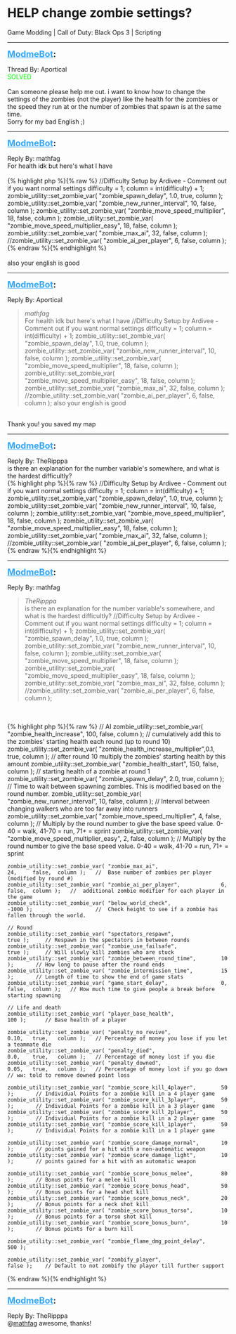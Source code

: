 # HELP change zombie settings?
Game Modding | Call of Duty: Black Ops 3 | Scripting

---
<strong style="font-size: 1.4em;"><span style="text-decoration: underline;text-decoration-color: #34a7f9;"><span style="color:#34a7f9;">ModmeBot</span></span>:</strong>

<p>Thread By: Aportical<br /><span style="color:#00ff00;">SOLVED</span><br /> <br />Can someone please help me out. i want to know how to change the settings of the zombies (not the player) like the health for the zombies or the speed they run at or the number of zombies that spawn is at the same time.<br />Sorry for my bad English ;)</p>

---
<strong style="font-size: 1.4em;"><span style="text-decoration: underline;text-decoration-color: #34a7f9;"><span style="color:#34a7f9;">ModmeBot</span></span>:</strong>

<p>Reply By: mathfag<br />For health idk but here&#39;s what I have<br /> <br />{% highlight php %}{% raw %}
//Difficulty Setup by Ardivee - Comment out if you want normal settings
	difficulty = 1;
    column = int(difficulty) + 1;
    zombie_utility::set_zombie_var( "zombie_spawn_delay",                 1.0,    true,    column );
    zombie_utility::set_zombie_var( "zombie_new_runner_interval",          10,    false,    column );
    zombie_utility::set_zombie_var( "zombie_move_speed_multiplier",       18,    false,    column );
    zombie_utility::set_zombie_var( "zombie_move_speed_multiplier_easy",  18,    false,    column );
    zombie_utility::set_zombie_var( "zombie_max_ai",                     32,        false,    column );
    //zombie_utility::set_zombie_var( "zombie_ai_per_player",             6,        false,    column );
{% endraw %}{% endhighlight %}
 <br /> <br />also your english is good</p>

---
<strong style="font-size: 1.4em;"><span style="text-decoration: underline;text-decoration-color: #34a7f9;"><span style="color:#34a7f9;">ModmeBot</span></span>:</strong>

<p>Reply By: Aportical<br /><blockquote><em>mathfag</em><br />For health idk but here&#39;s what I have   //Difficulty Setup by Ardivee - Comment out if you want normal settings difficulty = 1; column = int(difficulty) + 1; zombie_utility::set_zombie_var( &quot;zombie_spawn_delay&quot;, 1.0, true, column ); zombie_utility::set_zombie_var( &quot;zombie_new_runner_interval&quot;, 10, false, column ); zombie_utility::set_zombie_var( &quot;zombie_move_speed_multiplier&quot;, 18, false, column ); zombie_utility::set_zombie_var( &quot;zombie_move_speed_multiplier_easy&quot;, 18, false, column ); zombie_utility::set_zombie_var( &quot;zombie_max_ai&quot;, 32, false, column ); //zombie_utility::set_zombie_var( &quot;zombie_ai_per_player&quot;, 6, false, column );     also your english is good</blockquote><br />Thank you! you saved my map</p>

---
<strong style="font-size: 1.4em;"><span style="text-decoration: underline;text-decoration-color: #34a7f9;"><span style="color:#34a7f9;">ModmeBot</span></span>:</strong>

<p>Reply By: TheRipppa<br />is there an explanation for the number variable&#39;s somewhere, and what is the hardest difficultly?<br />{% highlight php %}{% raw %}
//Difficulty Setup by Ardivee - Comment out if you want normal settings
	difficulty = 1;
    column = int(difficulty) + 1;
    zombie_utility::set_zombie_var( "zombie_spawn_delay",                 1.0,    true,    column );
    zombie_utility::set_zombie_var( "zombie_new_runner_interval",          10,    false,    column );
    zombie_utility::set_zombie_var( "zombie_move_speed_multiplier",       18,    false,    column );
    zombie_utility::set_zombie_var( "zombie_move_speed_multiplier_easy",  18,    false,    column );
    zombie_utility::set_zombie_var( "zombie_max_ai",                     32,        false,    column );
    //zombie_utility::set_zombie_var( "zombie_ai_per_player",             6,        false,    column );
{% endraw %}{% endhighlight %}
</p>

---
<strong style="font-size: 1.4em;"><span style="text-decoration: underline;text-decoration-color: #34a7f9;"><span style="color:#34a7f9;">ModmeBot</span></span>:</strong>

<p>Reply By: mathfag<br /><blockquote><em>TheRipppa</em><br />is there an explanation for the number variable&#39;s somewhere, and what is the hardest difficultly? //Difficulty Setup by Ardivee - Comment out if you want normal settings difficulty = 1; column = int(difficulty) + 1; zombie_utility::set_zombie_var( &quot;zombie_spawn_delay&quot;, 1.0, true, column ); zombie_utility::set_zombie_var( &quot;zombie_new_runner_interval&quot;, 10, false, column ); zombie_utility::set_zombie_var( &quot;zombie_move_speed_multiplier&quot;, 18, false, column ); zombie_utility::set_zombie_var( &quot;zombie_move_speed_multiplier_easy&quot;, 18, false, column ); zombie_utility::set_zombie_var( &quot;zombie_max_ai&quot;, 32, false, column ); //zombie_utility::set_zombie_var( &quot;zombie_ai_per_player&quot;, 6, false, column );</blockquote><br /> <br />{% highlight php %}{% raw %}
// AI
	zombie_utility::set_zombie_var( "zombie_health_increase", 			100,	false,	column );	//	cumulatively add this to the zombies&#39; starting health each round (up to round 10)
	zombie_utility::set_zombie_var( "zombie_health_increase_multiplier",0.1, 	true,	column );	//	after round 10 multiply the zombies&#39; starting health by this amount
	zombie_utility::set_zombie_var( "zombie_health_start", 				150,	false,	column );	//	starting health of a zombie at round 1
	zombie_utility::set_zombie_var( "zombie_spawn_delay", 				2.0,	true,	column );	// Time to wait between spawning zombies.  This is modified based on the round number.
	zombie_utility::set_zombie_var( "zombie_new_runner_interval", 		 10,	false,	column );	//	Interval between changing walkers who are too far away into runners 
	zombie_utility::set_zombie_var( "zombie_move_speed_multiplier", 	  4,	false,	column );	//	Multiply by the round number to give the base speed value.  0-40 = walk, 41-70 = run, 71+ = sprint
	zombie_utility::set_zombie_var( "zombie_move_speed_multiplier_easy",  2,	false,	column );	//	Multiply by the round number to give the base speed value.  0-40 = walk, 41-70 = run, 71+ = sprint

	zombie_utility::set_zombie_var( "zombie_max_ai", 					24,		false,	column );	//	Base number of zombies per player (modified by round #)
	zombie_utility::set_zombie_var( "zombie_ai_per_player", 			6,		false,	column );	//	additional zombie modifier for each player in the game
	zombie_utility::set_zombie_var( "below_world_check", 				-1000 );					//	Check height to see if a zombie has fallen through the world.

	// Round	
	zombie_utility::set_zombie_var( "spectators_respawn", 				true );		// Respawn in the spectators in between rounds
	zombie_utility::set_zombie_var( "zombie_use_failsafe", 				true );		// Will slowly kill zombies who are stuck
	zombie_utility::set_zombie_var( "zombie_between_round_time", 		10 );		// How long to pause after the round ends
	zombie_utility::set_zombie_var( "zombie_intermission_time", 		15 );		// Length of time to show the end of game stats
	zombie_utility::set_zombie_var( "game_start_delay", 				0,		false,	column );	// How much time to give people a break before starting spawning

	// Life and death
	zombie_utility::set_zombie_var( "player_base_health", 				100 );		// Base health of a player

	zombie_utility::set_zombie_var( "penalty_no_revive", 				0.10, 	true,	column );	// Percentage of money you lose if you let a teammate die
	zombie_utility::set_zombie_var( "penalty_died",						0.0, 	true,	column );	// Percentage of money lost if you die
	zombie_utility::set_zombie_var( "penalty_downed", 					0.05, 	true,	column );	// Percentage of money lost if you go down // ww: told to remove downed point loss

	zombie_utility::set_zombie_var( "zombie_score_kill_4player", 		50 );		// Individual Points for a zombie kill in a 4 player game
	zombie_utility::set_zombie_var( "zombie_score_kill_3player",		50 );		// Individual Points for a zombie kill in a 3 player game
	zombie_utility::set_zombie_var( "zombie_score_kill_2player",		50 );		// Individual Points for a zombie kill in a 2 player game
	zombie_utility::set_zombie_var( "zombie_score_kill_1player",		50 );		// Individual Points for a zombie kill in a 1 player game

	zombie_utility::set_zombie_var( "zombie_score_damage_normal",		10 );		// points gained for a hit with a non-automatic weapon
	zombie_utility::set_zombie_var( "zombie_score_damage_light",		10 );		// points gained for a hit with an automatic weapon

	zombie_utility::set_zombie_var( "zombie_score_bonus_melee", 		80 );		// Bonus points for a melee kill
	zombie_utility::set_zombie_var( "zombie_score_bonus_head", 			50 );		// Bonus points for a head shot kill
	zombie_utility::set_zombie_var( "zombie_score_bonus_neck", 			20 );		// Bonus points for a neck shot kill
	zombie_utility::set_zombie_var( "zombie_score_bonus_torso", 		10 );		// Bonus points for a torso shot kill
	zombie_utility::set_zombie_var( "zombie_score_bonus_burn", 			10 );		// Bonus points for a burn kill

	zombie_utility::set_zombie_var( "zombie_flame_dmg_point_delay",		500 );	

	zombie_utility::set_zombie_var( "zombify_player", 					false );	// Default to not zombify the player till further support

{% endraw %}{% endhighlight %}
</p>

---
<strong style="font-size: 1.4em;"><span style="text-decoration: underline;text-decoration-color: #34a7f9;"><span style="color:#34a7f9;">ModmeBot</span></span>:</strong>

<p>Reply By: TheRipppa<br />@<a href="http://aviacreations.com/modme/index.php?view=forumprofile&uid=1158">mathfag</a>  awesome, thanks!</p>
